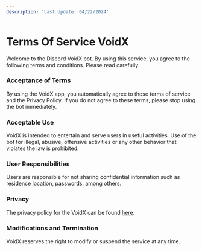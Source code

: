 ```yaml
---
description: 'Last Update: 04/22/2024'
---
```


# Terms Of Service VoidX

Welcome to the Discord VoidX bot. By using this service, you agree to the following terms and conditions. Please read carefully.

### Acceptance of Terms

By using the VoidX app, you automatically agree to these terms of service and the Privacy Policy. If you do not agree to these terms, please stop using the bot immediately.

### Acceptable Use

VoidX is intended to entertain and serve users in useful activities. Use of the bot for illegal, abusive, offensive activities or any other behavior that violates the law is prohibited.

### User Responsibilities

Users are responsible for not sharing confidential information such as residence location, passwords, among others.

### Privacy

The privacy policy for the VoidX can be found [here](pp.md).

### Modifications and Termination

VoidX reserves the right to modify or suspend the service at any time.
